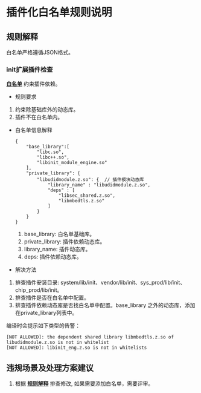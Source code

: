# 插件化白名单规则说明

## 规则解释
  白名单严格遵循JSON格式。

  ### **init扩展插件检查**
  **[白名单](whitelist.json)** 约束插件依赖。

  - 规则要求
  1. 约束除基础库外的动态库。
  2. 插件不在白名单内。

  - 白名单信息解释
    ```
    {
        "base_library":[
            "libc.so",
            "libc++.so",
            "libinit_module_engine.so"
        ],
        "private_library": {
            "libudidmodule.z.so": {  // 插件模块动态库
                "library_name" : "libudidmodule.z.so",
                "deps" : [
                    "libsec_shared.z.so",
                    "libmbedtls.z.so"
                ]
            }
        }
    }
    ```
    1. base_library: 白名单基础库。
    2. private_library: 插件依赖动态库。
    3. library_name: 插件动态库。
    4. deps: 插件依赖动态库。

  - 解决方法
  1. 排查插件安装目录: system/lib/init、vendor/lib/init、sys_prod/lib/init、chip_prod/lib/init。
  2. 排查插件是否在白名单中配置。
  3. 排查插件依赖动态库是否找白名单中配置。base_library 之外的动态库，添加在private_library列表中。


编译时会提示如下类型的告警：
  ```
  [NOT ALLOWED]: the dependent shared library libmbedtls.z.so of libudidmodule.z.so is not in whitelist
  [NOT ALLOWED]: libinit_eng.z.so is not in whitelists
```

## 违规场景及处理方案建议
  1. 根据 **[规则解释](README.md#规则解释)** 排查修改, 如果需要添加白名单，需要评审。

